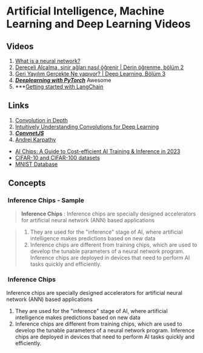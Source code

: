 # Artificial Intelligence, Machine Learning and Deep Learning Videos

## Videos

1. [What is a neural network?](https://youtu.be/aircAruvnKk?si=XUe565cmnOFh32CW)
2. [Dereceli Alçalma, sinir ağları nasıl öğrenir | Derin öğrenme, bölüm 2](https://www.youtube.com/watch?v=IHZwWFHWa-w)
3. [Geri Yayılım Gerçekte Ne yapıyor? | Deep Learning, Bölüm 3](https://www.youtube.com/watch?v=Ilg3gGewQ5U)
4. ***[Deeplearning with PyTorch](https://youtu.be/GIsg-ZUy0MY?si=a5Jw8Sw3v74R8r3H)*** Awesome
5. ***[Getting started with LangChain](https://learning.oreilly.com/live-events/getting-started-with-langchain/0636920098586/0636920098585/?utm_medium=email&utm_source=platform+b2c&utm_campaign=engagement&utm_content=lot+recording+reminder)

##  Links

1. [Convolution in Depth](https://sgugger.github.io/convolution-in-depth.html)
2. [Intuitively Understanding Convolutions for Deep Learning](https://towardsdatascience.com/intuitively-understanding-convolutions-for-deep-learning-1f6f42faee1)
3. ***[ConvnetJS](https://cs.stanford.edu/people/karpathy/convnetjs/demo/image_regression.html)***
4. [Andrej Karpathy](https://karpathy.ai)

- [AI Chips: A Guide to Cost-efficient AI Training & Inference in 2023](https://research.aimultiple.com/ai-chip/)
- [CIFAR-10 and CIFAR-100 datasets](https://www.cs.toronto.edu/~kriz/index.html)
- [MNIST Database](http://yann.lecun.com/exdb/mnist/)

##  Concepts

###  Inference Chips - Sample

> **Inference Chips** : Inference chips are specially designed accelerators for artificial neural network (ANN) based applications

> 1. They are used for the "inference" stage of AI, where artificial intelligence makes predictions based on new data
> 2. Inference chips are different from training chips, which are used to develop the tunable parameters of a neural network program. Inference chips are deployed in devices that need to perform AI tasks quickly and efficiently.

###  Inference Chips

Inference chips are specially designed accelerators for artificial neural network (ANN) based applications

1. They are used for the "inference" stage of AI, where artificial intelligence makes predictions based on new data
2. Inference chips are different from training chips, which are used to develop the tunable parameters of a neural network program. Inference chips are deployed in devices that need to perform AI tasks quickly and efficiently.
